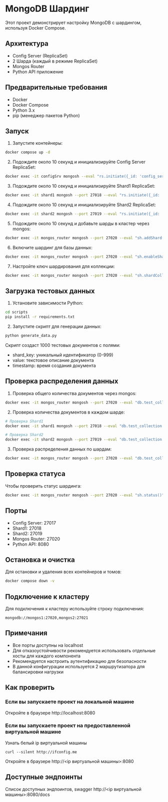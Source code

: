 # MongoDB Шардинг

Этот проект демонстрирует настройку MongoDB с шардингом, используя Docker Compose.

## Архитектура

- Config Server (ReplicaSet)
- 2 Шарда (каждый в режиме ReplicaSet)
- Mongos Router
- Python API приложение

## Предварительные требования

- Docker
- Docker Compose
- Python 3.x
- pip (менеджер пакетов Python)

## Запуск

1. Запустите контейнеры:
```bash
docker compose up -d
```

2. Подождите около 10 секунд и инициализируйте Config Server ReplicaSet:
```bash
docker exec -it configSrv mongosh --eval "rs.initiate({_id: 'config_server', members: [{_id: 0, host: 'configSrv:27017'}]})"
```

3. Подождите около 10 секунд и инициализируйте Shard1 ReplicaSet:
```bash
docker exec -it shard1 mongosh --port 27018 --eval "rs.initiate({_id: 'shard1', members: [{_id: 0, host: 'shard1:27018'}]})"
```

4. Подождите около 10 секунд и инициализируйте Shard2 ReplicaSet:
```bash
docker exec -it shard2 mongosh --port 27019 --eval "rs.initiate({_id: 'shard2', members: [{_id: 0, host: 'shard2:27019'}]})"
```

5. Подождите около 10 секунд и добавьте шарды в кластер через mongos:
```bash
docker exec -it mongos_router mongosh --port 27020 --eval "sh.addShard('shard1/shard1:27018'); sh.addShard('shard2/shard2:27019')"
```

6. Включите шардинг для базы данных:
```bash
docker exec -it mongos_router mongosh --port 27020 --eval "sh.enableSharding('somedb')"
```

7. Настройте ключ шардирования для коллекции:
```bash
docker exec -it mongos_router mongosh --port 27020 --eval "sh.shardCollection('somedb.test_collection', { 'shard_key': 1 })"
```

## Загрузка тестовых данных

1. Установите зависимости Python:
```bash
cd scripts
pip install -r requirements.txt
```

2. Запустите скрипт для генерации данных:
```bash
python generate_data.py
```

Скрипт создаст 1000 тестовых документов с полями:
- shard_key: уникальный идентификатор (0-999)
- value: текстовое описание документа
- timestamp: время создания документа

## Проверка распределения данных

1. Проверка общего количества документов через mongos:
```bash
docker exec -it mongos_router mongosh --port 27020 --eval "db.test_collection.count()"
```

2. Проверка количества документов в каждом шарде:
```bash
# Проверка Shard1
docker exec -it shard1 mongosh --port 27018 --eval "db.test_collection.count()"

# Проверка Shard2
docker exec -it shard2 mongosh --port 27019 --eval "db.test_collection.count()"
```

3. Проверка распределения данных по шардам:
```bash
docker exec -it mongos_router mongosh --port 27020 --eval "db.test_collection.getShardDistribution()"
```

## Проверка статуса

Чтобы проверить статус шардинга:
```bash
docker exec -it mongos_router mongosh --port 27020 --eval "sh.status()"
```

## Порты

- Config Server: 27017
- Shard1: 27018
- Shard2: 27019
- Mongos Router: 27020
- Python API: 8080

## Остановка и очистка

Для остановки и удаления всех контейнеров и томов:
```bash
docker compose down -v
```

## Подключение к кластеру
Для подключения к кластеру используйте строку подключения:
```
mongodb://mongos1:27020,mongos2:27021
```

## Примечания
- Все порты доступны на localhost
- Для отказоустойчивости рекомендуется использовать отдельные хосты для каждого компонента
- Рекомендуется настроить аутентификацию для безопасности
- В данной конфигурации используется 2 маршрутизатора для балансировки нагрузки

## Как проверить

### Если вы запускаете проект на локальной машине

Откройте в браузере http://localhost:8080

### Если вы запускаете проект на предоставленной виртуальной машине

Узнать белый ip виртуальной машины

```shell
curl --silent http://ifconfig.me
```

Откройте в браузере http://<ip виртуальной машины>:8080

## Доступные эндпоинты

Список доступных эндпоинтов, swagger http://<ip виртуальной машины>:8080/docs
